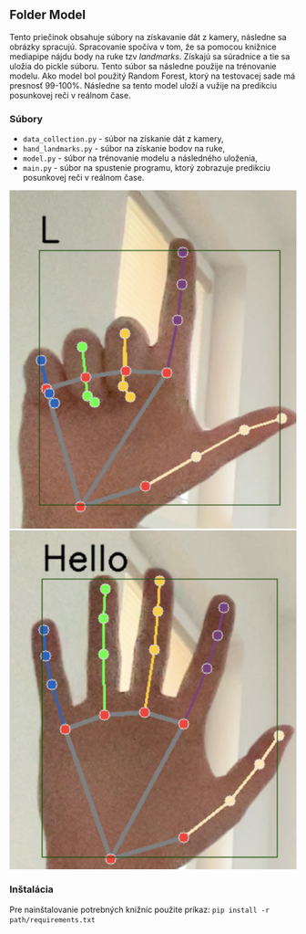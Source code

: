 ## Folder Model
Tento priečinok obsahuje súbory na získavanie dát z kamery, následne sa obrázky spracujú. Spracovanie spočíva v tom, že 
sa pomocou knižnice mediapipe nájdu body na ruke tzv *landmarks*. Získajú sa súradnice a tie sa uložia do pickle súboru. 
Tento súbor sa následne použije na trénovanie modelu. Ako model bol použitý Random Forest, ktorý na testovacej sade má presnosť 99-100%.
Následne sa tento model uloží a vužije na predikciu posunkovej reči v reálnom čase.

### Súbory
- `data_collection.py` - súbor na získanie dát z kamery,
- `hand_landmarks.py` - súbor na získanie bodov na ruke,
- `model.py` - súbor na trénovanie modelu a následného uloženia,
- `main.py` - súbor na spustenie programu, ktorý zobrazuje predikciu posunkovej reči v reálnom čase.

![1.png](figures/1.png)
![2.png](figures/2.png)

### Inštalácia
Pre nainštalovanie potrebných knižníc použite príkaz:
`pip install -r path/requirements.txt`